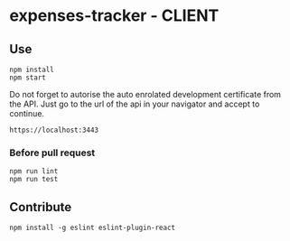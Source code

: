
# expenses-tracker - CLIENT

## Use

```
npm install
npm start
```

Do not forget to autorise the auto enrolated development certificate from the API.
Just go to the url of the api in your navigator and accept to continue.

```
https://localhost:3443
```

### Before pull request
```
npm run lint
npm run test
```

## Contribute

```
npm install -g eslint eslint-plugin-react
```

